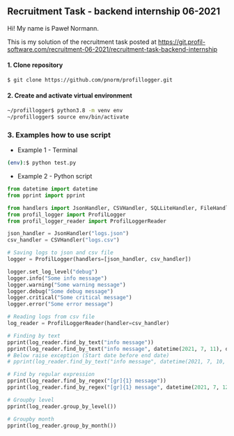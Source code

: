 ## Recruitment Task - backend internship 06-2021

Hi! My name is Paweł Normann.

This is my solution of the recruitment task posted at
https://git.profil-software.com/recruitment-06-2021/recruitment-task-backend-internship

#### 1. Clone repository
```sh
$ git clone https://github.com/pnorm/profillogger.git
```

#### 2. Create and activate virtual environment
```sh
~/profillogger$ python3.8 -m venv env
~/profillogger$ source env/bin/activate
```

### 3. Examples how to use script
 - Example 1 - Terminal

```sh
(env):$ python test.py
```

 - Example 2 - Python script

```py
from datetime import datetime
from pprint import pprint

from handlers import JsonHandler, CSVHandler, SQLLiteHandler, FileHandler
from profil_logger import ProfilLogger
from profil_logger_reader import ProfilLoggerReader

json_handler = JsonHandler("logs.json")
csv_handler = CSVHandler("logs.csv")

# Saving logs to json and csv file
logger = ProfilLogger(handlers=[json_handler, csv_handler])

logger.set_log_level("debug")
logger.info("Some info message")
logger.warning("Some warning message")
logger.debug("Some debug message")
logger.critical("Some critical message")
logger.error("Some error message")

# Reading logs from csv file
log_reader = ProfilLoggerReader(handler=csv_handler)

# Finding by text
pprint(log_reader.find_by_text("info message"))
pprint(log_reader.find_by_text("info message", datetime(2021, 7, 11), datetime(2021, 7, 13)))
# Below raise exception (Start date before end date)
# pprint(log_reader.find_by_text("info message", datetime(2021, 7, 10, 16), datetime(2021, 7, 10, 15)))

# Find by regular expression
pprint(log_reader.find_by_regex("[gr]{1} message"))
pprint(log_reader.find_by_regex("[gr]{1} message", datetime(2021, 7, 12), datetime(2021, 7, 13)))

# Groupby level
pprint(log_reader.group_by_level())

# Groupby month
pprint(log_reader.group_by_month())
```

